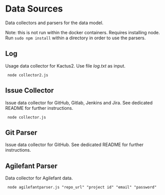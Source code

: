 Data Sources
==========

Data collectors and parsers for the data model.

Note: this is not run within the docker containers. Requires installing node. Run ```sudo npm install``` within a directory in order to use the parsers.

Log
-------------
Usage data collector for Kactus2. Use file *log.txt* as input.

``` node collector2.js```

Issue Collector
-------------
Issue data collector for GitHub, Gitlab, Jenkins and Jira. See dedicated README for further instructions.

``` node collector.js```

Git Parser
-------------
Issue data collector for GitHub. See dedicated README for further instructions.

Agilefant Parser
-------------
Data collector for Agilefant data.

``` node agilefantparser.js "repo_url" "project id" "email" "password"```